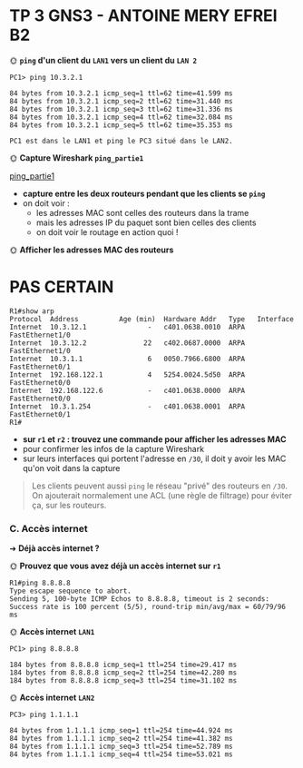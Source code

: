 # TP 3 GNS3 - ANTOINE MERY EFREI B2

🌞 **`ping` d'un client du  `LAN1` vers un client du `LAN 2`**

````
PC1> ping 10.3.2.1

84 bytes from 10.3.2.1 icmp_seq=1 ttl=62 time=41.599 ms
84 bytes from 10.3.2.1 icmp_seq=2 ttl=62 time=31.440 ms
84 bytes from 10.3.2.1 icmp_seq=3 ttl=62 time=31.336 ms
84 bytes from 10.3.2.1 icmp_seq=4 ttl=62 time=32.084 ms
84 bytes from 10.3.2.1 icmp_seq=5 ttl=62 time=35.353 ms
````
`PC1 est dans le LAN1 et ping le PC3 situé dans le LAN2.`

🌞 **Capture Wireshark `ping_partie1`**

[ping_partie1](R1_FastEthernet10_to_R2_FastEthernet00.pcap)

- **capture entre les deux routeurs pendant que les clients se `ping`**
- on doit voir :
  - les adresses MAC sont celles des routeurs dans la trame
  - mais les adresses IP du paquet sont bien celles des clients
  - on doit voir le routage en action quoi !

🌞 **Afficher les adresses MAC des routeurs**


# **PAS CERTAIN**
````
R1#show arp
Protocol  Address          Age (min)  Hardware Addr   Type   Interface
Internet  10.3.12.1               -   c401.0638.0010  ARPA   FastEthernet1/0
Internet  10.3.12.2              22   c402.0687.0000  ARPA   FastEthernet1/0
Internet  10.3.1.1                6   0050.7966.6800  ARPA   FastEthernet0/1
Internet  192.168.122.1           4   5254.0024.5d50  ARPA   FastEthernet0/0
Internet  192.168.122.6           -   c401.0638.0000  ARPA   FastEthernet0/0
Internet  10.3.1.254              -   c401.0638.0001  ARPA   FastEthernet0/1
R1#
````

- **sur `r1` et `r2` : trouvez une commande pour afficher les adresses MAC**
- pour confirmer les infos de la capture Wireshark
- sur leurs interfaces qui portent l'adresse en `/30`, il doit y avoir les MAC qu'on voit dans la capture

> Les clients peuvent aussi `ping` le réseau "privé" des routeurs en `/30`. On ajouterait normalement une ACL (une règle de filtrage) pour éviter ça, sur les routeurs.

### C. Accès internet

➜ **Déjà accès internet ?**

🌞 **Prouvez que vous avez déjà un accès internet sur `r1`**
```
R1#ping 8.8.8.8
Type escape sequence to abort.
Sending 5, 100-byte ICMP Echos to 8.8.8.8, timeout is 2 seconds:
Success rate is 100 percent (5/5), round-trip min/avg/max = 60/79/96 ms
```

🌞 **Accès internet `LAN1`**
```
PC1> ping 8.8.8.8

184 bytes from 8.8.8.8 icmp_seq=1 ttl=254 time=29.417 ms
184 bytes from 8.8.8.8 icmp_seq=2 ttl=254 time=42.280 ms
184 bytes from 8.8.8.8 icmp_seq=3 ttl=254 time=31.102 ms
```

🌞 **Accès internet `LAN2`**
```
PC3> ping 1.1.1.1

84 bytes from 1.1.1.1 icmp_seq=1 ttl=254 time=44.924 ms
84 bytes from 1.1.1.1 icmp_seq=2 ttl=254 time=41.382 ms
84 bytes from 1.1.1.1 icmp_seq=3 ttl=254 time=52.789 ms
84 bytes from 1.1.1.1 icmp_seq=4 ttl=254 time=53.021 ms
```